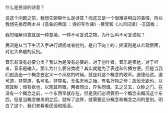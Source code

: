 

什么是民谣的诗意？

说这个问题之前，我想先聊聊什么是诗意？而这又是一个很难讲明白的事情，所以我想先推荐两本书《意象的帝国
：诗的写作课》-黄梵和《人间词话》-王国维；

我的理解诗意就是一种意境，一种不可言说之物，为什么叫不可言说呢？



民谣是从当下生活入手进行颂扬或者批判，是自下向上的；摇滚则是从宏观层面，对宏大命题的反抗。

音乐有没有必要分类？我认为是没有必要的，对于创作者，音乐是表达，对于听者，音乐是输入。那么为什么要分类呢？其实就是为了表述和传播方便。但是当我们创造出一个概念去定义一个风格的时候，就是对这个概念的收窄。道德经说，道可道，非常道，名可名，非常名，无名天地之始，有名万物之母；故恒无欲也，以观其眇；恒有欲也，以观其所徼。两者同出，异名同谓。玄之又玄，众眇之门。在没有一个概念之前，一个东西早就存在，但是我们必须要用一个概念去概况这个东西，但是当概念被发明之后，就有了边界，就需要区分概念和概念之间的差别。明白了这个，我们来看看民谣和摇滚。



